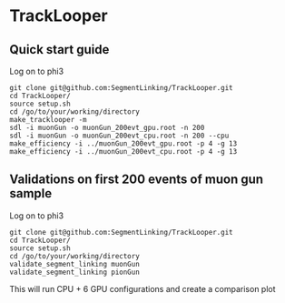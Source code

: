 # TrackLooper

## Quick start guide

Log on to phi3

    git clone git@github.com:SegmentLinking/TrackLooper.git
    cd TrackLooper/
    source setup.sh
    cd /go/to/your/working/directory
    make_tracklooper -m
    sdl -i muonGun -o muonGun_200evt_gpu.root -n 200
    sdl -i muonGun -o muonGun_200evt_cpu.root -n 200 --cpu
    make_efficiency -i ../muonGun_200evt_gpu.root -p 4 -g 13
    make_efficiency -i ../muonGun_200evt_cpu.root -p 4 -g 13

## Validations on first 200 events of muon gun sample

Log on to phi3

    git clone git@github.com:SegmentLinking/TrackLooper.git
    cd TrackLooper/
    source setup.sh
    cd /go/to/your/working/directory
    validate_segment_linking muonGun
    validate_segment_linking pionGun

This will run CPU + 6 GPU configurations and create a comparison plot
